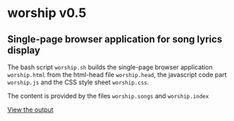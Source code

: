 # worship v0.5

## Single-page browser application for song lyrics display

The bash script `worship.sh` builds the single-page browser application `worship.html`
from the html-head file `worship.head`, the javascript code part `worship.js` 
and the CSS style sheet `worship.css`.

The content is provided by the files `worship.songs` and `worship.index`

[View the output](https://pepa65.github.io/thaiworship)
